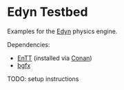 # Edyn Testbed

Examples for the [Edyn](https://github.com/xissburg/edyn) physics engine.

Dependencies:
- [EnTT](https://github.com/skypjack/entt) (installed via [Conan](https://conan.io/))
- [bgfx](https://github.com/bkaradzic/bgfx)

TODO: setup instructions

